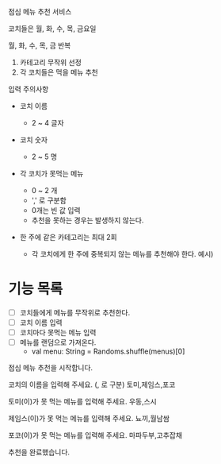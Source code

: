 점심 메뉴 추천 서비스

코치들은 월, 화, 수, 목, 금요일

월, 화, 수, 목, 금 반복
1. 카테고리 무작위 선정
2. 각 코치들은 먹을 메뉴 추천

입력 주의사항 
- 코치 이름
    - 2 ~ 4 글자
- 코치 숫자
  - 2 ~ 5 명

- 각 코치가 못먹는 메뉴
  - 0 ~ 2 개
  - ',' 로 구분함
  - 0개는 빈 값 입력
  - 추천을 못하는 경우는 발생하지 않는다. 
  
- 한 주에 같은 카테고리는 최대 2회
  - 각 코치에게 한 주에 중복되지 않는 메뉴를 추천해야 한다.
  예시)

# 기능 목록
- [ ] 코치들에게 메뉴를 무작위로 추천한다.
- [ ] 코치 이름 입력
- [ ] 코치마다 못먹는 메뉴 입력
- [ ] 메뉴를 랜덤으로 가져온다. 
  - val menu: String = Randoms.shuffle(menus)[0]

점심 메뉴 추천을 시작합니다.

코치의 이름을 입력해 주세요. (, 로 구분)
토미,제임스,포코

토미(이)가 못 먹는 메뉴를 입력해 주세요.
우동,스시

제임스(이)가 못 먹는 메뉴를 입력해 주세요.
뇨끼,월남쌈

포코(이)가 못 먹는 메뉴를 입력해 주세요.
마파두부,고추잡채


추천을 완료했습니다.